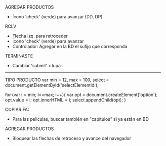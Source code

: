 AGREGAR PRODUCTOS
- Ícono 'check' (verde) para avanzar (DD, DP)

RCLV
- Flecha izq. para retroceder
- Ícono 'check' (verde) para avanzar
- Controlador: Agregar en la BD el sufijo que corresponda

TERMINASTE
- Cambiar 'submit' x lupa

*******************************************************************************
TIPO PRODUCTO
var min = 12,
    max = 100,
    select = document.getElementById('selectElementId');

for (var i = min; i<=max; i++){
    var opt = document.createElement('option');
    opt.value = i;
    opt.innerHTML = i;
    select.appendChild(opt);
}

COPIAR FA: 
- Para las películas, buscar también en "capítulos" si ya están en BD

AGREGAR PRODUCTOS
- Bloquear las flechas de retroceso y avance del navegador
